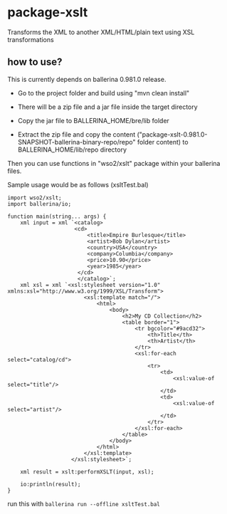 # package-xslt
Transforms the XML to another XML/HTML/plain text using XSL transformations

## how to use?

This is currently depends on ballerina 0.981.0 release. 

 - Go to the project folder and build using "mvn clean install"
 
 - There will be a zip file and a jar file inside the target directory

 - Copy the jar file to BALLERINA_HOME/bre/lib folder
 
 - Extract the zip file and copy the content ("package-xslt-0.981.0-SNAPSHOT-ballerina-binary-repo/repo" folder content)
 to BALLERINA_HOME/lib/repo directory

Then you can use functions in "wso2/xslt" package within your ballerina files.

Sample usage would be as follows (xsltTest.bal)

```
import wso2/xslt;
import ballerina/io;

function main(string... args) {
    xml input = xml `<catalog>
	                 <cd>
	                     <title>Empire Burlesque</title>
	                     <artist>Bob Dylan</artist>
	                     <country>USA</country>
	                     <company>Columbia</company>
	                     <price>10.90</price>
	                     <year>1985</year>
	                  </cd>
                      </catalog>`;
    xml xsl = xml `<xsl:stylesheet version="1.0" xmlns:xsl="http://www.w3.org/1999/XSL/Transform">
                        <xsl:template match="/">
                            <html>
                                <body>
                                    <h2>My CD Collection</h2>
                                    <table border="1">
                                        <tr bgcolor="#9acd32">
                                            <th>Title</th>
                                            <th>Artist</th>
                                        </tr>
                                        <xsl:for-each select="catalog/cd">
                                            <tr>
                                                <td>
                                                    <xsl:value-of select="title"/>
                                                </td>
                                                <td>
                                                    <xsl:value-of select="artist"/>
                                                </td>
                                            </tr>
                                        </xsl:for-each>
                                    </table>
                                </body>
                            </html>
                        </xsl:template>
                    </xsl:stylesheet>`;
    
    xml result = xslt:performXSLT(input, xsl);
    
    io:println(result);
}

```

run this with `ballerina run --offline xsltTest.bal`
